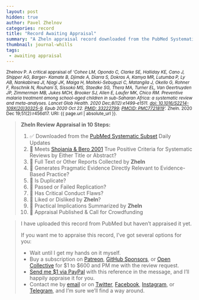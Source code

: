 ```yaml
---
layout: post
hidden: true
author: Pavel Zhelnov
categories: record
title: "Record Awaiting Appraisal"
summary: "A Zheln appraisal record downloaded from the PubMed Systematic Subset daily updates."
thumbnail: journal-whills
tags:
 - awaiting appraisal
---
```


<small id="citation">Zhelnov P. A critical appraisal of _‘Cohee LM, Opondo C, Clarke SE, Halliday KE, Cano J, Shipper AG, Barger- Kamate B, Djimde A, Diarra S, Dokras A, Kamya MR, Lutumba P, Ly AB, Nankabirwa JI, Njagi JK, Maiga H, Maiteki-Sebuguzi C, Matangila J, Okello G, Rohner F, Roschnik N, Rouhani S, Sissoko MS, Staedke SG, Thera MA, Turner EL, Van Geertruyden JP, Zimmerman MB, Jukes MCH, Brooker SJ, Allen E, Laufer MK, Chico RM. Preventive malaria treatment among school-aged children in sub-Saharan Africa: a systematic review and meta-analyses. Lancet Glob Health. 2020 Dec;8(12):e1499-e1511. [doi: 10.1016/S2214-109X(20)30325-9](https://doi.org/10.1016/S2214-109X(20)30325-9). Epub 2020 Oct 22. [PMID: 33222799](https://pubmed.gov/33222799); [PMCID: PMC7721819](https://ncbi.nlm.nih.gov/pmc/PMC7721819)’._ Zheln. 2020 Dec 19;51(2):r456d17. URI: {{ page.url | absolute_url }}.</small>

> **Zheln Review Appraisal in 10 Steps:**
>
> 1. ✅ Downloaded from the [PubMed Systematic Subset](https://github.com/p1m-ortho/qs-global-ortho-search-queries/blob/global-sr-query/README.md) Daily Updates
> 2. 🔄 Meets [Shojania & Bero 2001](https://www.researchgate.net/publication/11820967_Taking_Advantage_of_the_Explosion_of_Systematic_Reviews_An_Efficient_MEDLINE_Search_Strategy) True Positive Criteria for Systematic Reviews by Either Title or Abstract?
> 3. 🔄 Full Text or Other Reports Collected by **Zheln**
> 4. 🔄 Generates Pragmatic Evidence Directly Relevant to Evidence-Based Practice?
> 5. 🔄 Is Duplicate?
> 6. 🔄 Passed or Failed Replication?
> 7. 🔄 Has Critical Conduct Flaws?
> 8. 🔄 Liked or Disliked by **Zheln**?
> 9. 🔄 Practical Implications Summarized by **Zheln**
> 10. 🔄 Appraisal Published & Call for Crowdfunding

> I have uploaded this record from PubMed but haven’t appraised it yet.
>
> If you want me to appraise this record, I’ve got several options for you:
> * Wait until I get my hands on it myself.
> * Buy a subscription on [Patreon](https://patreon.com/zheln), [GitHub Sponsors](https://github.com/sponsors/drzhelnov), or [Open Collective](https://opencollective.com/zheln) for $1 to $600 and PM me with the review request.
> * [Send me $1 via PayPal](https://paypal.me/pjelnov) with this reference in the message, and I’ll happily appraise it for you.
> * Contact me by [email](mailto:pavel@zheln.com) or on [Twitter](https://twitter.com/drzhelnov), [Facebook](https://facebook.com/drzhelnov), [Instagram](https://instagram.com/igzheln), or [Telegram](https://t.me/drzhelnov), and I’m sure we’ll find a way around.
